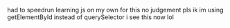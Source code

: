 had to speedrun learning js on my own for this no judgement pls ik im using getElementById instead of querySelector i see this now lol
